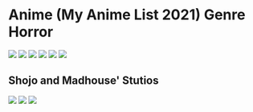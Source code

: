 # Anime (My Anime List 2021) Genre Horror

<img src="https://github.com/DataFeast71/FeastViz/blob/main/Anime/img/2021-07-24_FeastViz_AnimesHorror.png?raw=true">

<img src="https://github.com/DataFeast71/FeastViz/blob/main/Anime/img/2021-07-24_FeastViz_Estudios_Horror.png?raw=true">

<img src="https://github.com/DataFeast71/FeastViz/blob/main/Anime/img/2021-07-24_FeastViz_Puntuacion_Horror.png?raw=true">

<img src="https://github.com/DataFeast71/FeastViz/blob/main/Anime/img/2021-07-24_FeastViz_Fuente_Horror.png?raw=true">

<img src="https://github.com/DataFeast71/FeastViz/blob/main/Anime/img/2021-07-24_FeastViz_Horror_AnimeBerserk.png?raw=true">

<img src="https://github.com/DataFeast71/FeastViz/blob/main/Anime/img/2021-07-24_FeastViz_AnimesHorror_Studios.png?raw=true">

## Shojo and Madhouse' Stutios

<img src="https://github.com/DataFeast71/FeastViz/blob/main/Anime/img/2021-07-24_FeastViz_MadHouse_studio.png?raw=true">

<img src="https://github.com/DataFeast71/FeastViz/blob/main/Anime/img/2021-07-24_FeastViz_Madhouse_Animes.png?raw=true">

<img src="https://github.com/DataFeast71/FeastViz/blob/main/Anime/img/2021-07-24_FeastViz_MadhouseSakura.png?raw=true">
